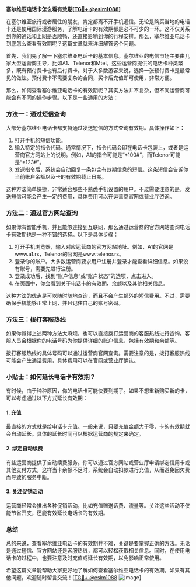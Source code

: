 **塞尔维亚电话卡怎么看有效期[[TG💪+ @esim1088](https://t.me/s/esim1088)]**

在塞尔维亚旅行或者居住的朋友，肯定都离不开手机通信。无论是购买当地的电话卡还是使用国际漫游服务，了解电话卡的有效期都是必不可少的一环。这不仅关系到你的通话和上网是否顺畅，还直接影响到你的行程安排。那么，塞尔维亚电话卡到底怎么查看有效期呢？这篇文章就来详细解答这个问题。

首先，我们先了解一下塞尔维亚电话卡的基本信息。塞尔维亚的电信市场主要由几家大型运营商主导，比如A1、Telenor和Mtel。这些运营商提供的电话卡种类繁多，既有预付费卡也有后付费卡。对于大多数游客来说，选择一张预付费卡是最常见的做法。预付费卡不需要复杂的合同，买卡后充值即可使用，非常方便。

那么，如何查看塞尔维亚电话卡的有效期呢？其实方法并不复杂，但不同运营商可能会有不同的操作步骤。以下是一些通用的方法：

### 方法一：通过短信查询

大部分塞尔维亚电话卡都支持通过发送短信的方式查询有效期。具体操作如下：

1. 打开手机的短信功能。
2. 输入特定的指令代码。通常情况下，指令代码会印在电话卡包装上，或者是运营商官方网站上的说明。例如，A1的指令可能是“*100#”，而Telenor可能是“*123#”。
3. 发送指令后，系统会自动回复一条包含有效期信息的短信。这条短信会告诉你当前账户余额以及卡的有效期截止日期。

这种方法简单快捷，非常适合那些不熟悉手机设置的用户。不过需要注意的是，发送短信可能会产生一定的费用，具体费用可以在运营商官网或营业厅咨询。

### 方法二：通过官方网站查询

如果你有智能手机，并且能够连接到互联网，那么通过运营商的官方网站查询电话卡有效期也是一种不错的选择。以下是具体步骤：

1. 打开手机浏览器，输入对应运营商的官方网站地址。例如，A1的官网是www.a1.rs，Telenor的官网是www.telenor.rs。
2. 登录你的账户。大多数运营商要求用户注册并登录才能查看详细信息。如果没有账号，需要先进行注册。
3. 登录成功后，找到“账户信息”或“账户状态”的选项，点击进入。
4. 在页面中，你会看到关于电话卡的有效期、余额以及其他相关信息。

这种方法的优点是可以随时随地查询，而且不会产生额外的短信费用。不过，需要确保手机能够正常上网，并且记住自己的账号密码。

### 方法三：拨打客服热线

如果你觉得上述两种方法太麻烦，也可以直接拨打运营商的客服热线进行咨询。客服人员会根据你的电话号码为你提供详细的账户信息，包括有效期和余额等。

拨打客服热线的具体号码可以通过运营商官网查询。需要注意的是，拨打客服热线可能会产生通话费用，具体费用可以在官网或营业厅确认。

### 小贴士：如何延长电话卡有效期？

有时候，由于种种原因，你的电话卡可能快要到期了。如果不想重新购买新的卡，可以考虑通过以下方式延长有效期：

#### 1. 充值

最直接的方式就是给电话卡充值。一般来说，只要充值金额大于零，卡的有效期就会自动延长。具体的延长时间可以根据运营商的规定来确定。

#### 2. 绑定自动续费

有些运营商提供了自动续费服务。你可以通过官方网站或营业厅申请绑定信用卡或其他支付方式，这样当卡余额不足时，系统会自动扣款进行充值，从而避免因欠费而导致的服务中断。

#### 3. 关注促销活动

运营商经常会推出各种促销活动，比如充值赠送话费、流量等。关注这些活动不仅能节省开支，还能有效延长电话卡的有效期。

### 总结

总的来说，查看塞尔维亚电话卡的有效期并不难，关键是要掌握正确的方法。无论是通过短信、官方网站还是客服热线，都可以轻松获取相关信息。同时，在使用电话卡的过程中，也要注意及时充值或延长有效期，以免影响正常使用。

希望这篇文章能帮助大家更好地了解如何查看塞尔维亚电话卡的有效期。如果有其他问题，欢迎随时留言交流！[[TG💪+ @esim1088](https://t.me/s/esim1088) ![Image](https://i.postimg.cc/4NQfJmqS/Snipaste-2025-05-13-00-14-12.png)]